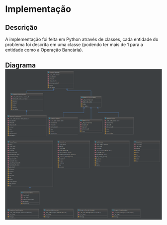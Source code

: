 # Implementação

## Descrição

A implementação foi feita em Python através de classes, cada entidade do problema foi descrita em uma classe \(podendo ter mais de 1 para a entidade como a Operação Bancária\).

## Diagrama![](/doc/img/diagrama.png)



